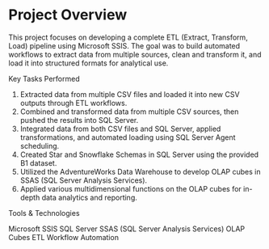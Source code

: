 # Project Overview
This project focuses on developing a complete ETL (Extract, Transform, Load) pipeline using Microsoft SSIS. The goal was to build automated workflows to extract data from multiple sources, clean and transform it, and load it into structured formats for analytical use.

Key Tasks Performed

1. Extracted data from multiple CSV files and loaded it into new CSV outputs through ETL workflows.
2. Combined and transformed data from multiple CSV sources, then pushed the results into SQL Server.
3. Integrated data from both CSV files and SQL Server, applied transformations, and automated loading using SQL Server Agent scheduling.
4. Created Star and Snowflake Schemas in SQL Server using the provided B1 dataset.
5. Utilized the AdventureWorks Data Warehouse to develop OLAP cubes in SSAS (SQL Server Analysis Services).
6. Applied various multidimensional functions on the OLAP cubes for in-depth data analytics and reporting.

Tools & Technologies

Microsoft SSIS
SQL Server
SSAS (SQL Server Analysis Services)
OLAP Cubes
ETL Workflow Automation 
